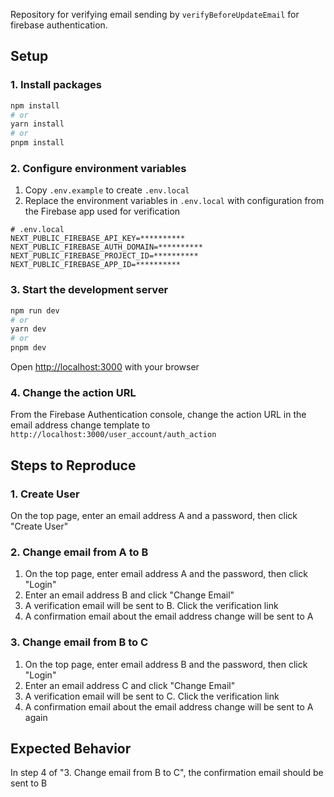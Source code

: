 Repository for verifying email sending by `verifyBeforeUpdateEmail` for firebase authentication.

## Setup

### 1. Install packages
```bash
npm install
# or
yarn install
# or
pnpm install
```

### 2. Configure environment variables
1. Copy `.env.example` to create `.env.local`
2. Replace the environment variables in `.env.local` with configuration from the Firebase app used for verification

```
# .env.local
NEXT_PUBLIC_FIREBASE_API_KEY=**********
NEXT_PUBLIC_FIREBASE_AUTH_DOMAIN=**********
NEXT_PUBLIC_FIREBASE_PROJECT_ID=**********
NEXT_PUBLIC_FIREBASE_APP_ID=**********
```

### 3. Start the development server
```bash
npm run dev
# or
yarn dev
# or
pnpm dev
```
Open [http://localhost:3000](http://localhost:3000) with your browser

### 4. Change the action URL
From the Firebase Authentication console, change the action URL in the email address change template to `http://localhost:3000/user_account/auth_action`

## Steps to Reproduce
### 1. Create User
On the top page, enter an email address A and a password, then click "Create User"

### 2. Change email from A to B
1. On the top page, enter email address A and the password, then click "Login"
2. Enter an email address B and click "Change Email"
3. A verification email will be sent to B. Click the verification link
4. A confirmation email about the email address change will be sent to A

### 3. Change email from B to C
1. On the top page, enter email address B and the password, then click "Login"
2. Enter an email address C and click "Change Email"
3. A verification email will be sent to C. Click the verification link
4. A confirmation email about the email address change will be sent to A again

## Expected Behavior
In step 4 of "3. Change email from B to C", the confirmation email should be sent to B
